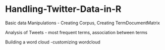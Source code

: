 # Handling-Twitter-Data-in-R
Basic data Manipulations - Creating Corpus, Creating TermDocumentMatrix

Analysis of Tweets - most frequent terms, association between terms

Building a word cloud -customizing wordcloud
